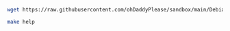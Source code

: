 ```bash
wget https://raw.githubusercontent.com/ohDaddyPlease/sandbox/main/Debian/Makefile
```

```bash
make help
```
